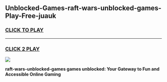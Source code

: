 
## Unblocked-Games-raft-wars-unblocked-games-Play-Free-juauk
<h3>
<a href="https://premium76.site?title=raft-wars-unblocked-games&ref=23A">CLICK TO PLAY</a></h3>
<hr>

<h3>
<a href="https://premium76.site?title=raft-wars-unblocked-games&ref=23A">CLICK 2 PLAY</a>
  
</h3>

<a href="https://premium76.site?title=raft-wars-unblocked-games&ref=23A"><img src="https://clearcache.store/games.png"></a>


**raft-wars-unblocked-games games unblocked: Your Gateway to Fun and Accessible Online Gaming**

